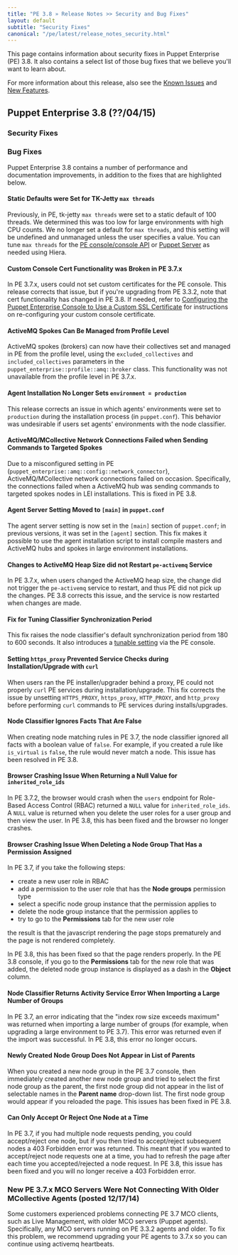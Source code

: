 ```yaml
---
title: "PE 3.8 » Release Notes >> Security and Bug Fixes"
layout: default
subtitle: "Security Fixes"
canonical: "/pe/latest/release_notes_security.html"
---
```


This page contains information about security fixes in Puppet Enterprise (PE) 3.8. It also contains a select list of those bug fixes that we believe you'll want to learn about.

For more information about this release, also see the [Known Issues](./release_notes_known_issues.html) and [New Features](./release_notes.html).

## Puppet Enterprise 3.8 (??/04/15)

### Security Fixes

### Bug Fixes

Puppet Enterprise 3.8 contains a number of performance and documentation improvements, in addition to the fixes that are highlighted below.

#### Static Defaults were Set for TK-Jetty `max threads`

Previously, in PE, tk-jetty `max threads` were set to a static default of 100 threads. We determined this was too low for large environments with high CPU counts. We no longer set a default for `max threads`, and this setting will be undefined and unmanaged unless the user specifies a value. You can tune `max threads` for the [PE console/console API](./console_config.html#tuning-max-threads-on-the-pe-console-and-console-api) or [Puppet Server](./config_puppetserver.html#tuning-max-threads-on-puppet-server) as needed using Hiera.

#### Custom Console Cert Functionality was Broken in PE 3.7.x

In PE 3.7.x, users could not set custom certificates for the PE console. This release corrects that issue, but if you're upgrading from PE 3.3.2, note that cert functionality has changed in PE 3.8. If needed, refer to [Configuring the Puppet Enterprise Console to Use a Custom SSL Certificate](./custom_console_cert.html) for instructions on re-configuring your custom console certificate.

#### ActiveMQ Spokes Can Be Managed from Profile Level

ActiveMQ spokes (brokers) can now have their collectives set and managed in PE from the profile level, using the `excluded_collectives` and `included_collectives` parameters in the `puppet_enterprise::profile::amq::broker` class. This functionality was not unavailable from the profile level in PE 3.7.x. 

#### Agent Installation No Longer Sets `environment = production` 

This release corrects an issue in which agents' environments were set to `production` during the installation process (in `puppet.conf`). This behavior was undesirable if users set agents' environments with the node classifier. 

#### ActiveMQ/MCollective Network Connections Failed when Sending Commands to Targeted Spokes

Due to a misconfigured setting in PE (`puppet_enterprise::amq::config::network_connector`), ActiveMQ/MCollective network connections failed on occasion. Specifically, the connections failed when a ActiveMQ hub was sending commands to targeted spokes nodes in LEI installations. This is fixed in PE 3.8. 

#### Agent Server Setting Moved to `[main]` in `puppet.conf`

The agent server setting is now set in the `[main]` section of `puppet.conf`; in previous versions, it was set in the `[agent]` section. This fix makes it possible to use the agent installation script to install compile masters and ActiveMQ hubs and spokes in large environment installations. 

#### Changes to ActiveMQ Heap Size did not Restart `pe-activemq` Service

In PE 3.7.x, when users changed the ActiveMQ heap size, the change did not trigger the `pe-activemq` service to restart, and thus PE did not pick up the changes. PE 3.8 corrects this issue, and the service is now restarted when changes are made. 

#### Fix for Tuning Classifier Synchronization Period

This fix raises the node classifier's default synchronization period from 180 to 600 seconds. It also introduces a [tunable setting](./console_config.html#tuning-the-classifier-synchronization-period) via the PE console. 

#### Setting `https_proxy` Prevented Service Checks during Installation/Upgrade with `curl`

When users ran the PE installer/upgrader behind a proxy, PE could not properly `curl` PE services during installation/upgrade. This fix corrects the issue by unsetting `HTTPS_PROXY`, `https_proxy`, `HTTP_PROXY`, and `http_proxy` before performing `curl` commands to PE services during installs/upgrades. 
 
#### Node Classifier Ignores Facts That Are False

When creating node matching rules in PE 3.7, the node classifier ignored all facts with a boolean value of `false`. For example, if you created a rule like `is_virtual` `is` `false`, the rule would never match a node. This issue has been resolved in PE 3.8.

#### Browser Crashing Issue When Returning a Null Value for `inherited_role_ids`

In PE 3.7.2, the browser would crash when the `users` endpoint for Role-Based Access Control (RBAC) returned a `NULL` value for `inherited_role_ids`. A `NULL` value is returned when you delete the user roles for a user group and then view the user. In PE 3.8, this has been fixed and the browser no longer crashes.

#### Browser Crashing Issue When Deleting a Node Group That Has a Permission Assigned

In PE 3.7, if you take the following steps:

- create a new user role in RBAC
- add a permission to the user role that has the **Node groups** permission type
- select a specific node group instance that the permission applies to
- delete the node group instance that the permission applies to
- try to go to the **Permissions** tab for the new user role 

the result is that the javascript rendering the page stops prematurely and the page is not rendered completely. 

In PE 3.8, this has been fixed so that the page renders properly. In the PE 3.8 console, if you go to the **Permissions** tab for the new role that was added, the deleted node group instance is displayed as a dash in the **Object** column.

#### Node Classifier Returns Activity Service Error When Importing a Large Number of Groups

In PE 3.7, an error indicating that the "index row size exceeds maximum" was returned when importing a large number of groups (for example, when upgrading a large environment to PE 3.7). This error was returned even if the import was successful. In PE 3.8, this error no longer occurs. 

#### Newly Created Node Group Does Not Appear in List of Parents

When you created a new node group in the PE 3.7 console, then immediately created another new node group and tried to select the first node group as the parent, the first node group did not appear in the list of selectable names in the **Parent name** drop-down list. The first node group would appear if you reloaded the page. This issues has been fixed in PE 3.8.

#### Can Only Accept Or Reject One Node at a Time

In PE 3.7, if you had multiple node requests pending, you could accept/reject one node, but if you then tried to accept/reject subsequent nodes a 403 Forbidden error was returned. This meant that if you wanted to accept/reject node requests one at a time, you had to refresh the page after each time you accepted/rejected a node request. In PE 3.8, this issue has been fixed and you will no longer receive a 403 Forbidden error.

###  New PE 3.7.x MCO Servers Were Not Connecting With Older MCollective Agents (posted 12/17/14)

Some customers experienced problems connecting PE 3.7 MCO clients, such as Live Management, with older MCO servers (Puppet agents). Specifically, any MCO servers running on PE 3.3.2 agents and older. To fix this problem, we recommend upgrading your PE agents to 3.7.x so you can continue using activemq heartbeats.


